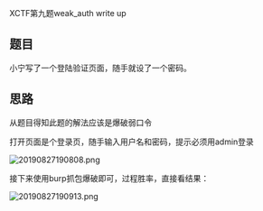 XCTF第九题weak_auth  write up

## 题目

小宁写了一个登陆验证页面，随手就设了一个密码。

## 思路

从题目得知此题的解法应该是爆破弱口令

打开页面是个登录页，随手输入用户名和密码，提示必须用admin登录

![20190827190808.png](https://i.loli.net/2019/08/27/sn3AyJpY2gdtuBP.png)

接下来使用burp抓包爆破即可，过程胜率，直接看结果：

![20190827190913.png](https://i.loli.net/2019/08/27/MijNyHwYE465rzu.png)
